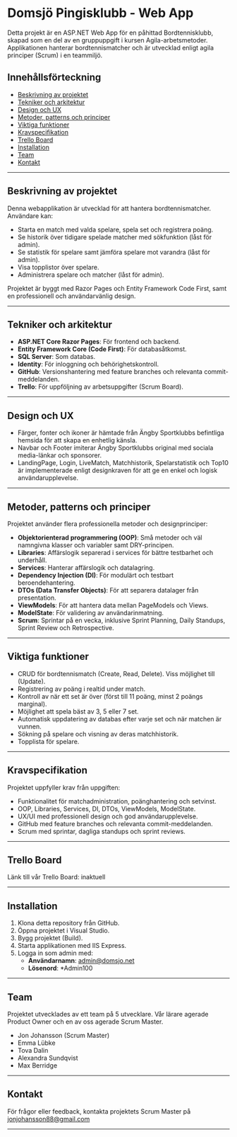 # Domsjö Pingisklubb - Web App

Detta projekt är en ASP.NET Web App för en påhittad Bordtennisklubb, skapad som en del av en gruppuppgift i kursen Agila-arbetsmetoder. Applikationen hanterar bordtennismatcher och är utvecklad enligt agila principer (Scrum) i en teammiljö.

## Innehållsförteckning
- [Beskrivning av projektet](#beskrivning-av-projektet)
- [Tekniker och arkitektur](#tekniker-och-arkitektur)
- [Design och UX](#design-och-ux)
- [Metoder, patterns och principer](#metoder-patterns-och-principer)
- [Viktiga funktioner](#viktiga-funktioner)
- [Kravspecifikation](#kravspecifikation)
- [Trello Board](#trello-board)
- [Installation](#installation)
- [Team](#team)
- [Kontakt](#kontakt)

---

## Beskrivning av projektet

Denna webapplikation är utvecklad för att hantera bordtennismatcher. Användare kan:
- Starta en match med valda spelare, spela set och registrera poäng.
- Se historik över tidigare spelade matcher med sökfunktion (låst för admin).
- Se statistik för spelare samt jämföra spelare mot varandra (låst för admin).
- Visa topplistor över spelare.
- Administrera spelare och matcher (låst för admin).

Projektet är byggt med Razor Pages och Entity Framework Code First, samt en professionell och användarvänlig design.

---

## Tekniker och arkitektur

- **ASP.NET Core Razor Pages**: För frontend och backend.
- **Entity Framework Core (Code First)**: För databasåtkomst.
- **SQL Server**: Som databas.
- **Identity**: För inloggning och behörighetskontroll.
- **GitHub**: Versionshantering med feature branches och relevanta commit-meddelanden.
- **Trello**: För uppföljning av arbetsuppgifter (Scrum Board).

---

## Design och UX

- Färger, fonter och ikoner är hämtade från Ängby Sportklubbs befintliga hemsida för att skapa en enhetlig känsla.
- Navbar och Footer imiterar Ängby Sportklubbs original med sociala media-länkar och sponsorer.
- LandingPage, Login, LiveMatch, Matchhistorik, Spelarstatistik och Top10 är implementerade enligt designkraven för att ge en enkel och logisk användarupplevelse.

---

## Metoder, patterns och principer

Projektet använder flera professionella metoder och designprinciper:

- **Objektorienterad programmering (OOP)**: Små metoder och väl namngivna klasser och variabler samt DRY-principen.
- **Libraries**: Affärslogik separerad i services för bättre testbarhet och underhåll.
- **Services**: Hanterar affärslogik och datalagring.
- **Dependency Injection (DI)**: För modulärt och testbart beroendehantering.
- **DTOs (Data Transfer Objects)**: För att separera datalager från presentation.
- **ViewModels**: För att hantera data mellan PageModels och Views.
- **ModelState**: För validering av användarinmatning.
- **Scrum**: Sprintar på en vecka, inklusive Sprint Planning, Daily Standups, Sprint Review och Retrospective.

---

## Viktiga funktioner

- CRUD för bordtennismatch (Create, Read, Delete). Viss möjlighet till (Update).
- Registrering av poäng i realtid under match.
- Kontroll av när ett set är över (först till 11 poäng, minst 2 poängs marginal).
- Möjlighet att spela bäst av 3, 5 eller 7 set.
- Automatisk uppdatering av databas efter varje set och när matchen är vunnen.
- Sökning på spelare och visning av deras matchhistorik.
- Topplista för spelare.

---

## Kravspecifikation

Projektet uppfyller krav från uppgiften:
- Funktionalitet för matchadministration, poänghantering och setvinst.
- OOP, Libraries, Services, DI, DTOs, ViewModels, ModelState.
- UX/UI med professionell design och god användarupplevelse.
- GitHub med feature branches och relevanta commit-meddelanden.
- Scrum med sprintar, dagliga standups och sprint reviews.

---

## Trello Board

Länk till vår Trello Board: inaktuell

---

## Installation

1. Klona detta repository från GitHub.
2. Öppna projektet i Visual Studio.
3. Bygg projektet (Build).
4. Starta applikationen med IIS Express.
5. Logga in som admin med:
   - **Användarnamn**: admin@domsjo.net
   - **Lösenord**: *Admin100

---

## Team

Projektet utvecklades av ett team på 5 utvecklare. Vår lärare agerade Product Owner och en av oss agerade Scrum Master.
- Jon Johansson (Scrum Master)
- Emma Lübke
- Tova Dalin
- Alexandra Sundqvist
- Max Berridge

---

## Kontakt

För frågor eller feedback, kontakta projektets Scrum Master på jonjohansson88@gmail.com

---


